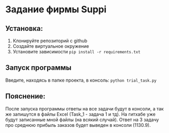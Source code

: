 # Задание фирмы Suppi

## Установка:

1. Клонируйте репозиторий с github
2. Создайте виртуальное окружение 
3. Установите зависимости 
`pip install -r requirements.txt`

## Запуск программы

Введите, находясь в папке проекта, в консоль:
`python trial_task.py`

## Пояснение:

После запуска программы ответы на все задачи будут в консоли, а так же запишутся в файлы Excel (Task_1 - задача 1 и тд). На гитхабе уже будут записанные мной файлы (на всякий случай). Ответ на 3 задачу про среднюю прибыль заказов будет выведен в консоли (1130.9). 